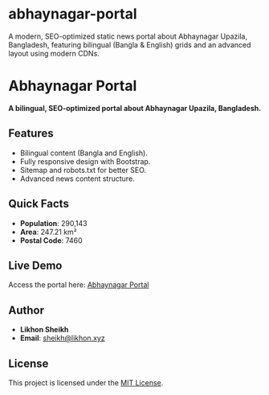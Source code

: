 # abhaynagar-portal
A modern, SEO-optimized static news portal about Abhaynagar Upazila, Bangladesh, featuring bilingual (Bangla &amp; English) grids and an advanced layout using modern CDNs.


# Abhaynagar Portal

**A bilingual, SEO-optimized portal about Abhaynagar Upazila, Bangladesh.**

## Features
- Bilingual content (Bangla and English).
- Fully responsive design with Bootstrap.
- Sitemap and robots.txt for better SEO.
- Advanced news content structure.

## Quick Facts
- **Population**: 290,143
- **Area**: 247.21 km²
- **Postal Code**: 7460

## Live Demo
Access the portal here: [Abhaynagar Portal](https://rekt-developer.github.io/abhaynagar-portal/)

## Author
- **Likhon Sheikh**
- **Email**: [sheikh@likhon.xyz](mailto:sheikh@likhon.xyz)

## License
This project is licensed under the [MIT License](LICENSE).
